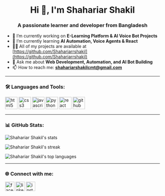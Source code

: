 <h1 align="center">Hi 👋, I'm Shahariar Shakil</h1>
<h3 align="center">A passionate learner and developer from Bangladesh</h3>

- 🔭 I’m currently working on **E-Learning Platform & AI Voice Bot Projects**
- 🌱 I’m currently learning **AI Automation, Voice Agents & React**
- 👨‍💻 All of my projects are available at [https://github.com/Shahariarrshakil](https://github.com/Shahariarrshakil)
- 💬 Ask me about **Web Development, Automation, and AI Bot Building**
- 📫 How to reach me: **shahariarshakilcmt@gmail.com**

---

### 🛠️ Languages and Tools:
<p align="left">
  <img src="https://cdn.jsdelivr.net/gh/devicons/devicon/icons/html5/html5-original.svg" alt="html5" width="40" height="40"/>
  <img src="https://cdn.jsdelivr.net/gh/devicons/devicon/icons/css3/css3-original.svg" alt="css3" width="40" height="40"/>
  <img src="https://cdn.jsdelivr.net/gh/devicons/devicon/icons/javascript/javascript-original.svg" alt="javascript" width="40" height="40"/>
  <img src="https://cdn.jsdelivr.net/gh/devicons/devicon/icons/python/python-original.svg" alt="python" width="40" height="40"/>
  <img src="https://cdn.jsdelivr.net/gh/devicons/devicon/icons/react/react-original.svg" alt="react" width="40" height="40"/>
  <img src="https://cdn.jsdelivr.net/gh/devicons/devicon/icons/github/github-original.svg" alt="github" width="40" height="40"/>
</p>

---

### 📊 GitHub Stats:
<p align="left">
  <img src="https://github-readme-stats.vercel.app/api?username=Shahariarrshakil&show_icons=true&theme=tokyonight" alt="Shahariar Shakil's stats"/>
</p>

<p align="left">
  <img src="https://github-readme-streak-stats.herokuapp.com/?user=Shahariarrshakil&theme=tokyonight" alt="Shahariar Shakil's streak"/>
</p>

<p align="left">
  <img src="https://github-readme-stats.vercel.app/api/top-langs/?username=Shahariarrshakil&layout=compact&theme=tokyonight" alt="Shahariar Shakil's top languages"/>
</p>

---

### 🌐 Connect with me:
<p align="left">
  <a href="https://facebook.com/" target="blank"><img align="center" src="https://cdn-icons-png.flaticon.com/512/733/733547.png" alt="facebook" height="30" width="30" /></a>
  <a href="https://www.linkedin.com/in/" target="blank"><img align="center" src="https://cdn-icons-png.flaticon.com/512/174/174857.png" alt="linkedin" height="30" width="30" /></a>
  <a href="https://www.instagram.com/" target="blank"><img align="center" src="https://cdn-icons-png.flaticon.com/512/174/174855.png" alt="instagram" height="30" width="30" /></a>
</p>
